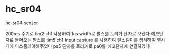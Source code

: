 # hc_sr04
hc-sr04 sensor


200ms 주기로 tim2 ch1 사용하여 1us width로 펄스를 트리거 단자로 보냈다 
에코단자로 들어오는 펄스를 tim5 ch1 input capture 를 사용하여 펄스길이를 
캡쳐하여 엘시디에 디스플레이해주었다 pa5 단자를 트리거로 pa0를 에코단자에 연결하였다
